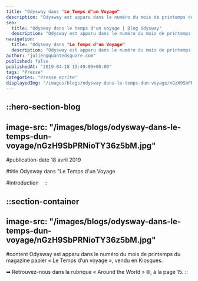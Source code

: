 ```yaml
---
title: "Odysway dans "Le Temps d'un Voyage"
description: "Odysway est apparu dans le numéro du mois de printemps du magazine papier \"Le Temps d'un voyage\", vendu en Kiosques."
seo:
  title: "Odysway dans le temps d'un voyage | Blog Odysway"
  description: "Odysway est apparu dans le numéro du mois de printemps du magazine papier \"Le Temps d'un voyage\", vendu en Kiosques."
navigation:
  title: "Odysway dans "Le Temps d'un Voyage"
  description: "Odysway est apparu dans le numéro du mois de printemps du magazine papier \"Le Temps d'un voyage\", vendu en Kiosques."
author: "julien@quantedsquare.com"
published: false
publishedAt: "2019-04-18 15:49:00+00:00"
tags: "Presse"
categories: "Presse ecrite"
displayedImg: "/images/blogs/odysway-dans-le-temps-dun-voyage/nGzH9SbPRNioTY36z5bM.jpg"
---
```


::hero-section-blog
---
image-src: "/images/blogs/odysway-dans-le-temps-dun-voyage/nGzH9SbPRNioTY36z5bM.jpg"
---
#publication-date
18 avril 2019

#title
Odysway dans "Le Temps d'un Voyage

#introduction
  
::

::section-container
---
image-src: "/images/blogs/odysway-dans-le-temps-dun-voyage/nGzH9SbPRNioTY36z5bM.jpg"
---
#content
Odysway est apparu dans le numéro du mois de printemps du magazine papier « Le Temps d’un voyage », vendu en Kiosques.

➡ Retrouvez-nous dans la rubrique « Around the World » 🌐, à la page 15.
::
